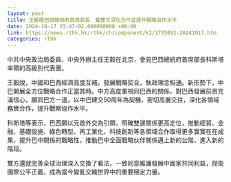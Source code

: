 ```yaml
---
layout: post
title: 王毅晤巴西總統府首席部長　冀雙方深化合作並提升戰略協作水平
date: 2024-10-17 23:43:02.000000000 +08:00
link: https://news.rthk.hk/rthk/ch/component/k2/1775052-20241017.htm
categories: rthk
---
```


中共中央政治局委員、中央外辦主任王毅在北京，會見巴西總統府首席部長科斯塔率領的高級別代表團。

王毅說，中國和巴西經濟高度互補，發展戰略契合，執政理念相通。新形勢下，中巴開展全方位戰略合作正當其時。中方高度重視同巴西的關係，對巴西發展前景充滿信心，願同巴方一道，以中巴建交50周年為契機，密切高層交往，深化各領域務實合作，提升戰略協作水平。

科斯塔等表示，巴西願以元首外交為引領，明確雙邊關係更高定位，推動經貿、金融、基礎設施、綠色轉型、再工業化、科技創新等各領域合作取得更多實實在在成果，提升巴中關係的戰略性，推動巴中全面戰略伙伴關係邁上新的台階，進入新的階段。

雙方還就完善全球治理深入交換了看法，一致同意維護發展中國家共同利益，捍衛國際公平正義，成為當今變亂交織世界中的重要穩定力量。
